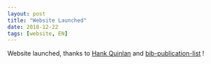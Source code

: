```yaml
---
layout: post
title: "Website Launched"
date: 2018-12-22
tags: [website, EN]
---
```


Website launched, thanks to [Hank Quinlan](http://jmcglone.com/guides/github-pages/) and [bib-publication-list](https://github.com/vkaravir/bib-publication-list) !
